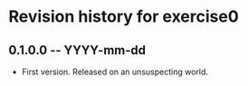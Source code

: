 # Revision history for exercise0

## 0.1.0.0  -- YYYY-mm-dd

* First version. Released on an unsuspecting world.
